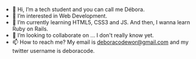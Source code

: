 - 👋 Hi, I’m a tech student and you can call me Débora.
- 👀 I’m interested in Web Development. 
- 🌱 I’m currently learning HTML5, CSS3 and JS. And then, I wanna learn Ruby on Rails.
- 💞️ I’m looking to collaborate on ... I don't really know yet.
- 📫 How to reach me? My email is deboracodewor@gmail.com and my twitter username is deboracode.

<!---
debvieir/debvieir is a ✨ special ✨ repository because its `README.md` (this file) appears on your GitHub profile.
You can click the Preview link to take a look at your changes.
--->
